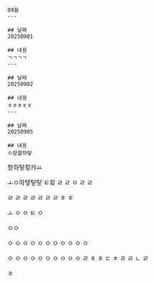     09월    
    ---    

    ## 날짜
    20250901

    ## 내용
    ㄱㄱㄱㄱ    
    ---    

    ## 날짜
    20250902

    ## 내용
    ㅎㅎㅎㅎㅎ    
    ---    

    ## 날짜
    20250905

    ## 내용
    ㅇ향햍하탛

항하탛캏캬ㅛ

ㅗㅇ하탷탛탛
ㅌ핰
ㄹ
ㄹ
ㅇ
ㄹ
ㄹ

ㄹ
ㄹ
ㄹ
ㄹ
ㄹ
ㄹ
ㄹ
ㅎ
ㅎ

ㅗ
ㅇ
ㅇ
ㅌ
ㅇ

ㅇㅇ

ㅇ
ㅇ
ㅇ
ㅇ
ㅇ
ㅇ
ㅇ
ㅇ
ㅇ
ㅇ
ㅇ

ㅇ
ㅇ
ㅇ
ㅇ
ㅇ
ㅇ
ㅇ
ㅇ
ㅇ
ㅇ
ㄹ
ㅎ
ㅎ
ㄷ
ㅊ
ㄹ
ㄹ
ㄴ
ㄹ

ㅎ